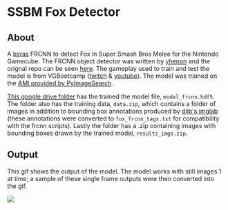 # SSBM Fox Detector

## About

A [keras](https://keras.io/) FRCNN to detect Fox in Super Smash Bros Melee for the Nintendo Gamecube.  The FRCNN object detector was written by [yhenon](https://github.com/yhenon) and the orignal repo can be seen [here](https://github.com/yhenon/keras-frcnn).  The gameplay used to train and test the model is from VGBootcamp ([twitch](https://www.twitch.tv/vgbootcamp) & [youtube](https://www.youtube.com/channel/UCj1J3QuIftjOq9iv_rr7Egw)).  The model was trained on the [AMI provided by PyImageSearch](https://www.pyimagesearch.com/2017/09/20/pre-configured-amazon-aws-deep-learning-ami-with-python/).

[This google drive folder](https://drive.google.com/drive/folders/17QcuO9GQsiqO_4V86iV1gBGUCCfbPkUm) has the trained the model file, `model_frcnn.hdf5`.  The folder also has the training data, `data.zip`, which contains a folder of images in addition to bounding box annotations produced by [dlib's imglab](https://github.com/davisking/dlib/tree/master/tools/imglab) (these annotations were converted to `fox_frcnn_tags.txt` for compatibility with the frcnn scripts).  Lastly the folder has a .zip containing images with bounding boxes drawn by the trained model, `results_imgs.zip`.

## Output

This gif shows the output of the model.  The model works with still images 1 at time; a sample of these single frame outputs were then converted into the gif.

![](readme/kjh_plup_vgbc_tbh7_fox_detect2.gif)
